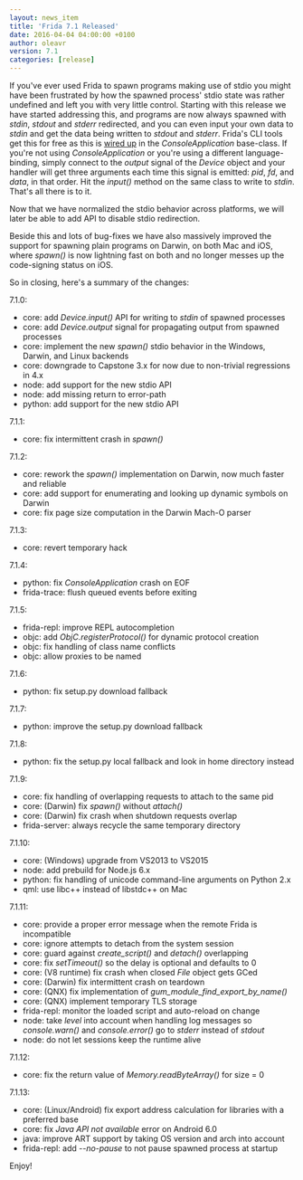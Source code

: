 ```yaml
---
layout: news_item
title: 'Frida 7.1 Released'
date: 2016-04-04 04:00:00 +0100
author: oleavr
version: 7.1
categories: [release]
---
```


If you've ever used Frida to spawn programs making use of stdio you might have
been frustrated by how the spawned process' stdio state was rather undefined and
left you with very little control. Starting with this release we have started
addressing this, and programs are now always spawned with *stdin*, *stdout* and
*stderr* redirected, and you can even input your own data to *stdin* and get
the data being written to *stdout* and *stderr*. Frida's CLI tools get this
for free as this is [wired up](https://github.com/frida/frida-python/blob/4afd9debd489e3920b85cb6c542de10aabb0dcce/src/frida/application.py#L212)
in the *ConsoleApplication* base-class. If you're not using *ConsoleApplication*
or you're using a different language-binding, simply connect to the *output*
signal of the *Device* object and your handler will get three arguments each
time this signal is emitted: *pid*, *fd*, and *data*, in that order. Hit the
*input()* method on the same class to write to *stdin*. That's all there is to
it.

Now that we have normalized the stdio behavior across platforms, we will
later be able to add API to disable stdio redirection.

Beside this and lots of bug-fixes we have also massively improved the support
for spawning plain programs on Darwin, on both Mac and iOS, where *spawn()* is
now lightning fast on both and no longer messes up the code-signing status on
iOS.

So in closing, here's a summary of the changes:

7.1.0:

- core: add *Device.input()* API for writing to *stdin* of spawned processes
- core: add *Device.output* signal for propagating output from spawned processes
- core: implement the new *spawn()* stdio behavior in the Windows, Darwin, and
        Linux backends
- core: downgrade to Capstone 3.x for now due to non-trivial regressions in 4.x
- node: add support for the new stdio API
- node: add missing return to error-path
- python: add support for the new stdio API

7.1.1:

- core: fix intermittent crash in *spawn()*

7.1.2:

- core: rework the *spawn()* implementation on Darwin, now much faster and
        reliable
- core: add support for enumerating and looking up dynamic symbols on Darwin
- core: fix page size computation in the Darwin Mach-O parser

7.1.3:

- core: revert temporary hack

7.1.4:

- python: fix *ConsoleApplication* crash on EOF
- frida-trace: flush queued events before exiting

7.1.5:

- frida-repl: improve REPL autocompletion
- objc: add *ObjC.registerProtocol()* for dynamic protocol creation
- objc: fix handling of class name conflicts
- objc: allow proxies to be named

7.1.6:

- python: fix setup.py download fallback

7.1.7:

- python: improve the setup.py download fallback

7.1.8:

- python: fix the setup.py local fallback and look in home directory instead

7.1.9:

- core: fix handling of overlapping requests to attach to the same pid
- core: (Darwin) fix *spawn()* without *attach()*
- core: (Darwin) fix crash when shutdown requests overlap
- frida-server: always recycle the same temporary directory

7.1.10:

- core: (Windows) upgrade from VS2013 to VS2015
- node: add prebuild for Node.js 6.x
- python: fix handling of unicode command-line arguments on Python 2.x
- qml: use libc++ instead of libstdc++ on Mac

7.1.11:

- core: provide a proper error message when the remote Frida is incompatible
- core: ignore attempts to detach from the system session
- core: guard against *create_script()* and *detach()* overlapping
- core: fix *setTimeout()* so the delay is optional and defaults to 0
- core: (V8 runtime) fix crash when closed *File* object gets GCed
- core: (Darwin) fix intermittent crash on teardown
- core: (QNX) fix implementation of *gum_module_find_export_by_name()*
- core: (QNX) implement temporary TLS storage
- frida-repl: monitor the loaded script and auto-reload on change
- node: take *level* into account when handling log messages so *console.warn()*
        and *console.error()* go to *stderr* instead of *stdout*
- node: do not let sessions keep the runtime alive

7.1.12:

- core: fix the return value of *Memory.readByteArray()* for size = 0

7.1.13:

- core: (Linux/Android) fix export address calculation for libraries with a
        preferred base
- core: fix *Java API not available* error on Android 6.0
- java: improve ART support by taking OS version and arch into account
- frida-repl: add *--no-pause* to not pause spawned process at startup

Enjoy!
